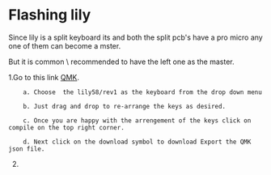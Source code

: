 # Flashing lily

Since lily is a split keyboard its and both the split pcb's have a pro micro any one of them can become a mster.

But it is common \ recommended to have the left one as the master.

1.Go to this link [QMK](https://config.qmk.fm/).

```
	a. Choose  the lily58/rev1 as the keyboard from the drop down menu

	b. Just drag and drop to re-arrange the keys as desired.

	c. Once you are happy with the arrengement of the keys click on compile on the top right corner.

	d. Next click on the download symbol to download Export the QMK json file.
```


2. 
